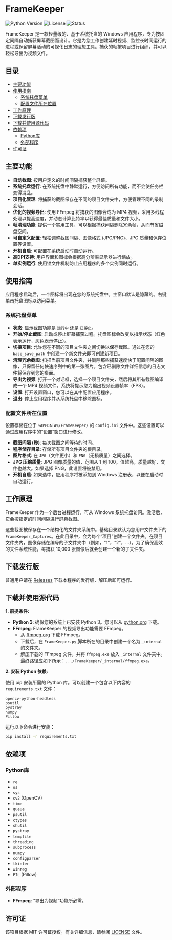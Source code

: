 # FrameKeeper

![Python Version](https://img.shields.io/badge/python-3.x-blue.svg)
![License](https://img.shields.io/badge/license-MIT-green.svg)
![Status](https://img.shields.io/badge/status-active-brightgreen.svg)

FrameKeeper 是一款轻量级的、基于系统托盘的 Windows 应用程序，专为按固定间隔自动捕获屏幕截图而设计。它是为您工作创建延时视频、监控长时间运行的进程或保留屏幕活动的可视化日志的理想工具。捕获的帧按项目进行组织，并可以轻松导出为视频文件。

## 目录

- [主要功能](#主要功能)
- [使用指南](#使用指南)
  - [系统托盘菜单](#系统托盘菜单)
  - [配置文件所在位置](#配置文件所在位置)
- [工作原理](#工作原理)
- [下载发行版](#下载发行版)
- [下载并使用源代码](#下载并使用源代码)
- [依赖项](#依赖项)
  - [Python库](#Python库)
  - [外部程序](#外部程序)
- [许可证](#许可证)

## 主要功能

-   **自动截图**: 按用户定义的时间间隔捕获整个屏幕。
-   **系统托盘运行**: 在系统托盘中静默运行，方便访问所有功能，而不会使任务栏变得混乱。
-   **项目化管理**: 将捕获的截图保存在不同的项目文件夹中，方便管理不同的录制会话。
-   **优化的视频导出**: 使用 FFmpeg 将捕获的图像合成为 MP4 视频，采用多线程处理以提高速度，并动态计算比特率以获得最佳质量和文件大小。
-   **帧清理功能**: 提供一个实用工具，可以根据捕获间隔删除冗余帧，从而节省磁盘空间。
-   **可自定义配置**: 轻松调整截图间隔、图像格式 (JPG/PNG)、JPG 质量和保存位置等设置。
-   **开机自启**: 可配置在系统启动时自动运行。
-   **高DPI支持**: 用户界面和图标会根据高分辨率显示器进行缩放。
-   **单实例运行**: 使用锁文件机制防止应用程序的多个实例同时运行。

## 使用指南 

应用程序启动后，一个图标将出现在您的系统托盘中。主窗口默认是隐藏的。右键单击托盘图标以访问菜单。

### 系统托盘菜单

  - **状态**: 显示截图功能是 `运行中` 还是 `已停止`。
  - **开始/停止截图**: 启动或停止屏幕捕获过程。托盘图标会改变以指示状态（红色表示运行，灰色表示停止）。
  - **切换项目**: 允许您在不同的项目文件夹之间切换以保存截图。通过在您的 `base_save_path` 中创建一个新文件夹即可创建新项目。
  - **清理冗余截图**: 扫描当前项目文件夹，并删除那些捕获速度快于配置间隔的图像，只保留任何快速序列中的第一张图片。包含已删除文件详细信息的日志文件将保存到您的桌面。
  - **导出为视频**: 打开一个对话框，选择一个项目文件夹，然后将其所有截图编译成一个 MP4 视频文件。系统将提示您为输出视频设置帧率（FPS）。
  - **设置**: 打开设置窗口，您可以在其中配置应用程序。
  - **退出**: 停止应用程序并从系统托盘中移除图标。

### 配置文件所在位置

设置存储在位于 `%APPDATA%/FrameKeeper/` 的 `config.ini` 文件中。这些设置可以通过应用程序中的“设置”窗口进行修改。

  - **截图间隔 (秒)**: 每次截图之间等待的时间。
  - **程序储存目录**: 存储所有项目文件夹的根目录。
  - **图片格式**: 在 `JPG`（文件更小）和 `PNG`（无损质量）之间选择。
  - **JPG 压缩质量**: JPG 图像质量的值，范围从 1 到 100。值越高，质量越好，文件也越大。如果选择 PNG，此设置将被禁用。
  - **开机自启**: 如果选中，应用程序将被添加到 Windows 注册表，以便在启动时自动运行。

## 工作原理

FrameKeeper 作为一个后台进程运行，可从 Windows 系统托盘访问。激活后，它会按指定的时间间隔进行屏幕截图。

这些截图被保存在一个结构化的文件夹系统中。基础目录默认为您用户文件夹下的 `FrameKeeper_Captures`。在此目录中，会为每个“项目”创建一个文件夹。在项目文件夹内，图像存储在编号的子文件夹中（例如，“1”，“2”，...）。为了确保高效的文件系统性能，每捕获 10,000 张图像后就会创建一个新的子文件夹。

## 下载发行版
普通用户请在 [Releases](https://github.com/huonanwholovecomputer/FrameKeeper/releases) 下载本程序的发行版，解压后即可运行。

## 下载并使用源代码

**1. 前提条件:**

-   **Python 3**: 确保您的系统上已安装 Python 3。您可以从 [python.org](https://www.python.org/) 下载。
-   **FFmpeg**: FrameKeeper 的视频导出功能需要 FFmpeg。
    -   从 [ffmpeg.org](https://ffmpeg.org/download.html) 下载 FFmpeg。
    -   下载后，在 `FrameKeeper.py` 脚本所在的目录中创建一个名为 `_internal` 的文件夹。
    -   解压下载的 FFmpeg 文件，并将 `ffmpeg.exe` 放入 `_internal` 文件夹中。最终路径应如下所示：`.../FrameKeeper/_internal/ffmpeg.exe`。

**2. 安装 Python 依赖:**

使用 pip 安装所需的 Python 库。可以创建一个包含以下内容的 `requirements.txt` 文件：

```
opencv-python-headless
psutil
pystray
numpy
Pillow
```

运行以下命令进行安装：

```bash
pip install -r requirements.txt
```

## 依赖项

### Python库

  - `re`
  - `os`
  - `sys`
  - `cv2` (OpenCV)
  - `time`
  - `queue`
  - `psutil`
  - `ctypes`
  - `shutil`
  - `pystray`
  - `tempfile`
  - `threading`
  - `subprocess`
  - `numpy`
  - `configparser`
  - `tkinter`
  - `winreg`
  - `PIL` (Pillow)

### 外部程序

  - **FFmpeg**: “导出为视频”功能所必需。

## 许可证

该项目根据 MIT 许可证授权。有关详细信息，请参阅 [LICENSE](https://github.com/huonanwholovecomputer/FrameKeeper/blob/main/LICENSE) 文件。
